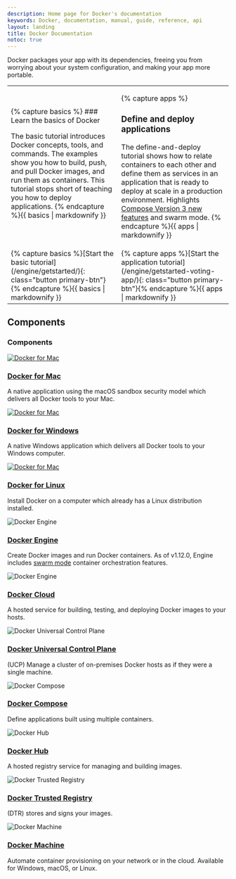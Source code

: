 ```yaml
---
description: Home page for Docker's documentation
keywords: Docker, documentation, manual, guide, reference, api
layout: landing
title: Docker Documentation
notoc: true
---
```


Docker packages your app with its dependencies, freeing you from worrying about your
system configuration, and making your app more portable.

<table>
<tr>
<td>
{% capture basics %}
### Learn the basics of Docker

The basic tutorial introduces Docker concepts, tools, and commands. The examples show you how to build, push,
and pull Docker images, and run them as containers. This
tutorial stops short of teaching you how to deploy applications.
{% endcapture %}{{ basics | markdownify }}
</td>
<td>

{% capture apps %}
### Define and deploy applications

The define-and-deploy tutorial shows how to relate
containers to each other and define them as services in an application that is ready to deploy at scale in a
production environment. Highlights [Compose Version 3 new features](/engine/getstarted-voting-app/index.md#compose-version-3-features-and-compatibility) and swarm mode.
{% endcapture %}{{ apps | markdownify }}

</td></tr>

<tr>
<td>{% capture basics %}[Start the basic tutorial](/engine/getstarted/){: class="button primary-btn"}{% endcapture %}{{ basics | markdownify }}
</td>
<td>{% capture apps %}[Start the application tutorial](/engine/getstarted-voting-app/){: class="button primary-btn"}{% endcapture %}{{ apps | markdownify }}
</td>
</tr>
</table>

## Components
<div class="block">
  <h3 id="components">Components</h3>
  <div class="component-container">
      <div class="row">
          <div class="col-md-4">
              <div class="component">
                  <div class="component-icon">
                      <a href="docker-for-mac/"> <img src="../images/icon-apple@2X.png" alt="Docker for Mac"> </a>
                  </div>
                  <h3 id="docker-for-mac"><a href="docker-for-mac/">Docker for Mac</a></h3>
                  <p>A native application using the macOS sandbox security model which delivers all Docker tools to your Mac.</p>
              </div>
          </div>
          <div class="col-md-4">
              <div class="component">
                  <div class="component-icon">
                      <a href="docker-for-mac/"> <img src="../images/icon-windows@2X.png" alt="Docker for Mac"> </a>
                  </div>
                  <h3 id="docker-for-windows"><a href="/#docker-for-windows">Docker for Windows</a></h3>
                  <p>A native Windows application which delivers all Docker tools to your Windows computer.</p>
              </div>
          </div>
          <div class="col-md-4">
              <div class="component">
                  <div class="component-icon">
                      <a href="docker-for-mac/"> <img src="../images/icon-linux@2X.png" alt="Docker for Mac"> </a>
                  </div>
                  <h3 id="docker-for-linux"><a href="/#docker-for-linux">Docker for Linux</a></h3>
                  <p>Install Docker on a computer which already has a Linux distribution installed.</p>
              </div>
          </div>
          <!--components-full-width-->
          <div class="col-md-12">
              <!--engine-->
              <div class="component-full">
                  <div class="component-full-icon">
                      <img src="../images/icon-engine@2X.png" alt="Docker Engine">
                  </div>
                  <div class="component-full-copy">
                      <h3 id="docker-engine"><a href="engine/installation/">Docker Engine</a></h3>
                      <p>Create Docker images and run Docker containers. As of v1.12.0, Engine includes <a href="/#">swarm mode</a> container orchestration features.</p>
                  </div>
              </div>
              <!--cloud-->
              <div class="component-full">
                  <div class="component-full-icon">
                      <img src="../images/icon-cloud@2X.png" alt="Docker Engine">
                  </div>
                  <div class="component-full-copy">
                      <h3 id="docker-cloud"><a href="/#">Docker Cloud</a></h3>
                      <p>A hosted service for building, testing, and deploying Docker images to your hosts.</p>
                  </div>
              </div>
              <!--UCP-->
              <div class="component-full">
                  <div class="component-full-icon">
                      <img src="../images/icon-ucp@2X.png" alt="Docker Universal Control Plane">
                  </div>
                  <div class="component-full-copy">
                      <h3 id="docker-cloud"><a href="datacenter/ucp/1.1/overview/">Docker Universal Control Plane</a></h3>
                      <p>(UCP) Manage a cluster of on-premises Docker hosts as if they were a single machine.</p>
                  </div>
              </div>
              <!--compose-->
              <div class="component-full">
                  <div class="component-full-icon">
                      <img src="../images/icon-compose@2X.png" alt="Docker Compose">
                  </div>
                  <div class="component-full-copy">
                      <h3 id="docker-cloud"><a href="compose/overview/">Docker Compose</a></h3>
                      <p>Define applications built using multiple containers.</p>
                  </div>
              </div>
              <!--hub-->
              <div class="component-full">
                  <div class="component-full-icon">
                      <img src="../images/icon-hub@2X.png" alt="Docker Hub">
                  </div>
                  <div class="component-full-copy">
                      <h3 id="docker-cloud"><a href="docker-hub/overview/">Docker Hub</a></h3>
                      <p>A hosted registry service for managing and building images.</p>
                  </div>
              </div>
              <!--dtr-->
              <div class="component-full">
                  <div class="component-full-icon">
                      <img src="../images/icon-registry@2X.png" alt="Docker Trusted Registry">
                  </div>
                  <div class="component-full-copy">
                      <h3 id="docker-cloud"><a href="docker-trusted-registry/">Docker Trusted Registry</a></h3>
                      <p>(DTR) stores and signs your images.</p>
                  </div>
              </div>
              <!--machine-->
              <div class="component-full">
                  <div class="component-full-icon">
                      <img src="../images/icon-machine@2X.png" alt="Docker Machine">
                  </div>
                  <div class="component-full-copy">
                      <h3 id="docker-cloud"><a href="machine/install-machine/">Docker Machine</a></h3>
                      <p>Automate container provisioning on your network or in the cloud. Available for Windows, macOS, or Linux.</p>
                  </div>
              </div>
              <!-- end col-12-->
          </div>
          <!-- end component-container-->
      </div>
  </div>                          
</div>
